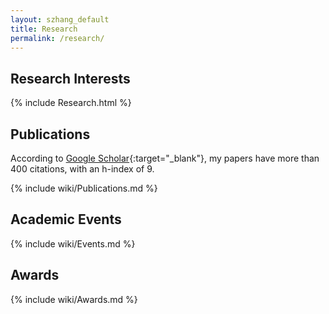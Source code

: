 ```yaml
---
layout: szhang_default 
title: Research
permalink: /research/
---
```


## Research Interests

{% include Research.html %}

## Publications

According to [Google Scholar](https://scholar.google.com/citations?user=9sEv2rcAAAAJ){:target="_blank"}, my papers have more than 400 citations, with an h-index of 9.

{% include wiki/Publications.md %}

## Academic Events

{% include wiki/Events.md %}

## Awards

{% include wiki/Awards.md %}
